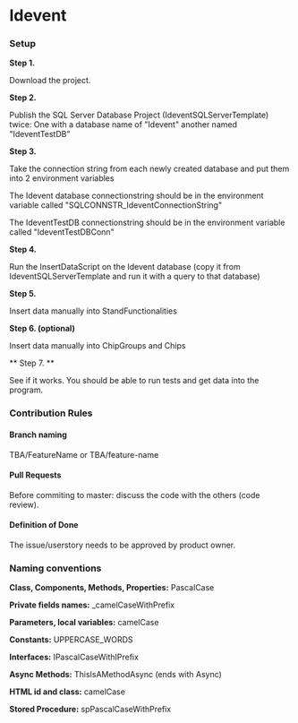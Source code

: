 # Idevent

### Setup
**Step 1.**

Download the project.

**Step 2.**

Publish the SQL Server Database Project (IdeventSQLServerTemplate) twice: One with a database name of "Idevent" another named "IdeventTestDB"

**Step 3.**

Take the connection string from each newly created database and put them into 2 environment variables

The Idevent database connectionstring should be in the environment variable called "SQLCONNSTR_IdeventConnectionString"

The IdeventTestDB connectionstring should be in the environment variable called "IdeventTestDBConn"

**Step 4.**

Run the InsertDataScript on the Idevent database (copy it from IdeventSQLServerTemplate and run it with a query to that database)

**Step 5.**

Insert data manually into StandFunctionalities

**Step 6. (optional)**

Insert data manually into ChipGroups and Chips

** Step 7. **

See if it works. You should be able to run tests and get data into the program.

### Contribution Rules

#### Branch naming
TBA/FeatureName or TBA/feature-name

#### Pull Requests
Before commiting to master: discuss the code with the others (code review).

#### Definition of Done
The issue/userstory needs to be approved by product owner.

### Naming conventions
**Class, Components, Methods, Properties:** PascalCase

**Private fields names:** _camelCaseWithPrefix

**Parameters, local variables:** camelCase

**Constants:** UPPERCASE_WORDS

**Interfaces:** IPascalCaseWithIPrefix

**Async Methods:** ThisIsAMethodAsync (ends with Async) 

**HTML id and class:** camelCase

**Stored Procedure:** spPascalCaseWithPrefix
